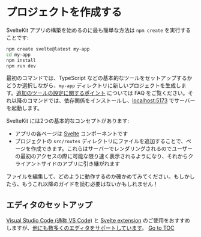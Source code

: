 
# プロジェクトを作成する


SvelteKit アプリの構築を始めるのに最も簡単な方法は `npm create` を実行することです:

```bash
npm create svelte@latest my-app
cd my-app
npm install
npm run dev
```

最初のコマンドでは、TypeScript などの基本的なツールをセットアップするかどうか選択しながら、`my-app` ディレクトリに新しいプロジェクトを生成します。[追加のツールの設定に関するポイント](/faq#integrations) については FAQ をご覧ください。それ以降のコマンドでは、依存関係をインストールし、[localhost:5173](http://localhost:5173) でサーバーを起動します。

SvelteKit には2つの基本的なコンセプトがあります:

- アプリの各ページは [Svelte](https://svelte.jp) コンポーネントです
- プロジェクトの `src/routes` ディレクトリにファイルを追加することで、ページを作成できます。これらはサーバーでレンダリングされるのでユーザーの最初のアクセスの際に可能な限り速く表示されるようになり、それからクライアントサイドのアプリに引き継がれます

ファイルを編集して、どのように動作するのか確かめてみてください。もしかしたら、もうこれ以降のガイドを読む必要はないかもしれません！

## エディタのセットアップ

[Visual Studio Code (通称 VS Code)](https://code.visualstudio.com/download) と [Svelte extension](https://marketplace.visualstudio.com/items?itemName=svelte.svelte-vscode) のご使用をおすすめしますが、[他にも数多くのエディタをサポートしています](https://sveltesociety.dev/tools#editor-support)。
<span style='float: footnote;'><a href="../../index.html#toc">Go to TOC</a></span>
